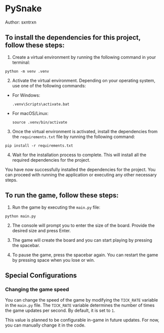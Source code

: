 # PySnake
Author: sxntrxn

## To install the dependencies for this project, follow these steps:

1. Create a virtual environment by running the following command in your terminal:
  ```
  python -m venv .venv
  ```

2. Activate the virtual environment. Depending on your operating system, use one of the following commands:
  - For Windows:
    ```
    .venv\Scripts\activate.bat
    ```
  - For macOS/Linux:
    ```
    source .venv/bin/activate
    ```

3. Once the virtual environment is activated, install the dependencies from the `requirements.txt` file by running the following command:
  ```
  pip install -r requirements.txt
  ```

4. Wait for the installation process to complete. This will install all the required dependencies for the project.

You have now successfully installed the dependencies for the project. You can proceed with running the application or executing any other necessary steps.

## To run the game, follow these steps:
1. Run the game by executing the `main.py` file:
  ```
  python main.py
  ```

2. The console will prompt you to enter the size of the board. Provide the desired size and press Enter.

3. The game will create the board and you can start playing by pressing the spacebar.

4. To pause the game, press the spacebar again. You can restart the game by pressing space when you lose or win.

## Special Configurations
### Changing the game speed
You can change the speed of the game by modifying the `TICK_RATE` variable in the `main.py` file.
The `TICK_RATE` variable determines the number of times the game updates per second. By default, it is set to `1`.

This value is planned to be configurable in-game in future updates. For now, you can manually change it in the code.